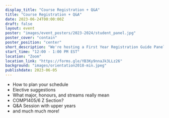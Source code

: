 ```yaml
---
display_title: "Course Registration + Q&A"
title: "Course Registration + Q&A"
date: 2023-06-24T00:00:00Z
draft: false
layout: event
poster: "images/event_posters/2023-2024/student_panel.jpg"
poster_cover: "contain"
poster_position: "center"
short_description: "We're hosting a First Year Registration Guide Panel. We’ll tell you everything you need to know!"
start_time: "12:00 - 1:00 PM EST"
location: "Zoom"
location_link: "https://forms.gle/YB3Ky9nnaJk3LLz26"
background: "images/orientation2018-min.jpeg"
publishdate: 2023-06-05
---
```

* How to plan your schedule
* Elective suggestions
* What major, honours, and streams really mean
* COMP1405/6 Z Section?
* Q&A Session with upper years
* and much much more!
